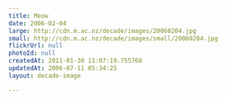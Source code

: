 ```yaml
---
title: Meow
date: 2006-02-04
large: http://cdn.m.ac.nz/decade/images/20060204.jpg
small: http://cdn.m.ac.nz/decade/images/small/20060204.jpg
flickrUrl: null
photoId: null
createdAt: 2011-01-30 11:07:19.755768
updatedAt: 2006-07-11 05:34:25
layout: decade-image

---
```


